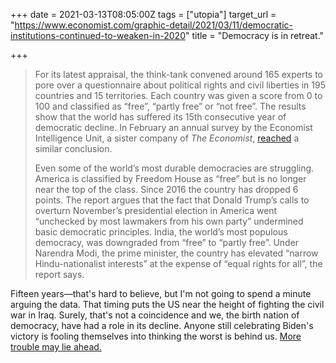 +++
date = 2021-03-13T08:05:00Z
tags = ["utopia"]
target_url = "https://www.economist.com/graphic-detail/2021/03/11/democratic-institutions-continued-to-weaken-in-2020"
title = "Democracy is in retreat."

+++
> For its latest appraisal, the think-tank convened around 165 experts to pore over a questionnaire about political rights and civil liberties in 195 countries and 15 territories. Each country was given a score from 0 to 100 and classified as “free”, “partly free” or “not free”. The results show that the world has suffered its 15th consecutive year of democratic decline. In February an annual survey by the Economist Intelligence Unit, a sister company of _The Economist_, [reached](https://www.economist.com/graphic-detail/2021/02/02/global-democracy-has-a-very-bad-year) a similar conclusion.
>
> Even some of the world’s most durable democracies are struggling. America is classified by Freedom House as “free” but is no longer near the top of the class. Since 2016 the country has dropped 6 points. The report argues that the fact that Donald Trump’s calls to overturn November’s presidential election in America went “unchecked by most lawmakers from his own party” undermined basic democratic principles. India, the world’s most populous democracy, was downgraded from “free” to “partly free”. Under Narendra Modi, the prime minister, the country has elevated “narrow Hindu-nationalist interests” at the expense of “equal rights for all”, the report says.

Fifteen years—that's hard to believe, but I'm not going to spend a minute arguing the data. That timing puts the US near the height of fighting the civil war in Iraq. Surely, that's not a coincidence and we, the birth nation of democracy, have had a role in its decline. Anyone still celebrating Biden's victory is fooling themselves into thinking the worst is behind us. [More trouble may lie ahead.](https://foreignpolicy.com/2021/01/15/rise-fall-united-states-financial-empire-dollar-global-currency/)